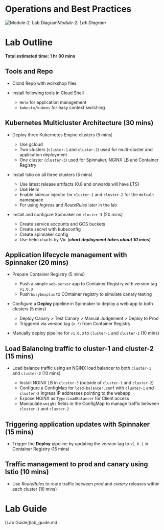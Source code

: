 # Operations and Best Practices

![Module-2. Lab Diagram](https://github.com/henrybell/advanced-kubernetes-bootcamp/blob/master/module-2/diagrams/lab-diag.png)*Module-2. Lab Diagram*

# Lab Outline

**Total estimated time: 1 hr 30 mins**

## Tools and Repo

+  Clond Repo with workshop files
+  Install following tools in Cloud Shell
    
    +  `Helm` for application management
    +  `kubectx/kubens` for easy context switching

## Kubernetes Multicluster Architecture (30 mins)

+  Deploy three Kubernetes Engine clusters (5 mins)

    +  Use gcloud
    +  Two clusters (`cluster-1` and `cluster-2`) used for multi-cluster and application deployment
    +  One cluster (`cluster-3`) used for Spinnaker, NGINX LB and Container Registry

+  Install Istio on all three clusters (5 mins)

    +  Use latest release artifacts (0.8 and onwards will have LTS)
    +  Use Helm
    +  Enable sidecar injector for `cluster-1` and `cluster-2` for the `default` namespace
    +  For using _Ingress_ and _RouteRules_ later in the lab

+  Install and configure Spinnaker on `cluster-3` (20 mins)

    +  Create service accounts and GCS buckets
    +  Create secret with kubeconfig
    +  Create spinnaker config
    +  Use helm charts by Vic (***chart deployment takes about 10 mins***)

## Application lifecycle management with Spinnaker (20 mins)

+  Prepare Container Registry (5 mins)
    +  Push a simple `web-server` app to Container Registry with version tag `v1.0.0`
    +  Push `busyboxplus` to COntainer registry to simulate canary testing
    
+  Configure a **Deploy** pipeline in Spinnaker to deploy a web app to both clusters (5 mins)

    +  Deploy Canary > Test Canary > Manual Judgement > Deploy to Prod 
    +  Triggered via version tag (`v.*`) from Container Registry

+  Manually deploy pipeline for `v1.0.0` to `cluster-1` and `cluster-2` (10 mins)

## Load Balancing traffic to cluster-1 and cluster-2 (15 mins)

+  Load balance traffic using an NGINX load balancer to both `cluster-1` and `cluster-2` (10 mins)

    +  Install NGINX LB in `cluster-3` (outside of `cluster-1` and `cluster-2`)
    +  Configure a ConfigMap for `load-balancer.conf` with `cluster-1` and `cluster-2` Ingress IP addresses pointing to the webapp
    +  Expose NGINX as `Type:LoadBalancer` for Client access
    +  Manipulate `weight` fields in the ConfigMap to manage traffic between `cluster-1` and `cluster-2` 

## Triggering application updates with Spinnaker (15 mins)

+  Trigger the **Deploy** pipeline by updating the version tag to `v1.0.1` in Container Registry (15 mins)

## Traffic management to prod and canary using Istio (10 mins)

+  Use _RouteRules_ to route traffic between _prod_ and _canary_ releases within each cluster (10 mins)

# Lab Guide

[Lab Guide](lab_guide.md
